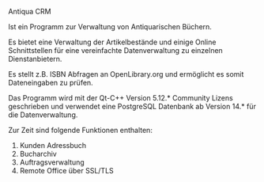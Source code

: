 Antiqua CRM

Ist ein Programm zur Verwaltung von Antiquarischen Büchern.

Es bietet eine Verwaltung der Artikelbestände und einige Online Schnittstellen für eine vereinfachte Datenverwaltung zu einzelnen Dienstanbietern.

Es stellt z.B. ISBN Abfragen an OpenLibrary.org und ermöglicht es somit Dateneingaben zu prüfen.

Das Programm wird mit der Qt-C++ Version 5.12.* Community Lizens geschrieben und verwendet eine PostgreSQL Datenbank ab Version 14.* für die Datenverwaltung.

Zur Zeit sind folgende Funktionen enthalten:
1) Kunden Adressbuch
2) Bucharchiv
3) Auftragsverwaltung
4) Remote Office über SSL/TLS
